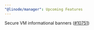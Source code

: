 ```yaml
---
"@linode/manager": Upcoming Features
---
```


Secure VM informational banners ([#10751](https://github.com/linode/manager/pull/10751))
